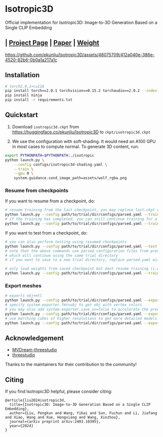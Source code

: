 # Isotropic3D
Official implementation for Isotropic3D: Image-to-3D Generation Based on a Single CLIP Embedding

## | [Project Page](https://isotropic3d.github.io/) | [Paper](https://arxiv.org/abs/2403.10395) | [Weight](https://huggingface.co/pkunliu/Isotropic3D)


https://github.com/pkunliu/Isotropic3D/assets/48075709/412a040e-386e-4520-82b6-0b0a1a217a1c




## Installation

```sh
# torch2.0.1+cu118
pip install torch==2.0.1 torchvision==0.15.2 torchaudio==2.0.2 --index-url https://download.pytorch.org/whl/cu118
pip install ninja
pip install -r requirements.txt
```


## Quickstart

1. Download `isotropic3d.ckpt` from https://huggingface.co/pkunliu/Isotropic3D to `ckpt/isotropic3d.ckpt`

2. We use the configuration with soft-shading. It would need an A100 GPU in most cases to compute normal. To generate 3D content, run:
```sh
export PYTHONPATH=$PYTHONPATH:./isotropic
python launch.py \
    --config configs/isotropic3d-shading.yaml \
    --train \
    --gpu 0 \
    system.guidance.cond_image_path=assets/wolf_rgba.png
```

### Resume from checkpoints

If you want to resume from a checkpoint, do:

```sh
# resume training from the last checkpoint, you may replace last.ckpt with any other checkpoints
python launch.py --config path/to/trial/dir/configs/parsed.yaml --train --gpu 0 resume=path/to/trial/dir/ckpts/last.ckpt
# if the training has completed, you can still continue training for a longer time by setting trainer.max_steps
python launch.py --config path/to/trial/dir/configs/parsed.yaml --train --gpu 0 resume=path/to/trial/dir/ckpts/last.ckpt trainer.max_steps=20000
```

If you want to test from a checkpoint, do:
```sh
# you can also perform testing using resumed checkpoints
python launch.py --config path/to/trial/dir/configs/parsed.yaml --test --gpu 0 resume=path/to/trial/dir/ckpts/last.ckpt
# note that the above commands use parsed configuration files from previous trials
# which will continue using the same trial directory
# if you want to save to a new trial directory, replace parsed.yaml with raw.yaml in the command

# only load weights from saved checkpoint but dont resume training (i.e. dont load optimizer state):
python launch.py --config path/to/trial/dir/configs/parsed.yaml --train --gpu 0 system.weights=path/to/trial/dir/ckpts/last.ckpt
```

### Export meshes

```sh
# exports obj+mtl
python launch.py --config path/to/trial/dir/configs/parsed.yaml --export --gpu 0 resume=path/to/trial/dir/ckpts/last.ckpt system.exporter_type=mesh-exporter
# specify system.exporter.fmt=obj to get obj with vertex colors
# you may also add system.exporter.save_uv=false to accelerate the process, suitable for a quick peek of the result
python launch.py --config path/to/trial/dir/configs/parsed.yaml --export --gpu 0 resume=path/to/trial/dir/ckpts/last.ckpt system.exporter_type=mesh-exporter system.exporter.fmt=obj
# use marching cubes of higher resolutions to get more detailed models
python launch.py --config path/to/trial/dir/configs/parsed.yaml --export --gpu 0 resume=path/to/trial/dir/ckpts/last.ckpt system.exporter_type=mesh-exporter system.geometry.isosurface_method=mc-cpu system.geometry.isosurface_resolution=256
```

## Acknowledgement
- [MVDream-threestudio](https://github.com/bytedance/MVDream-threestudio)
- [threestudio](https://github.com/threestudio-project/threestudio)

Thanks to the maintainers for their contribution to the community!


## Citing

If you find Isotropic3D helpful, please consider citing:

```
@article{liu2024isotropic3d,
  title={Isotropic3D: Image-to-3D Generation Based on a Single CLIP Embedding}, 
  author={Liu, Pengkun and Wang, Yikai and Sun, Fuchun and Li, Jiafang and Xiao, Hang and Xue, Hongxiang and Wang, Xinzhou},
  journal={arXiv preprint arXiv:2403.10395},
  year={2024}
}
```
